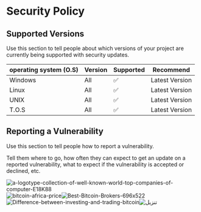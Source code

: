# Security Policy

## Supported Versions

Use this section to tell people about which versions of your project are
currently being supported with security updates.

| operating system (O.S) | Version | Supported    |    Recommend    |
| ---------------------- | ------- | ---------    |    ---------    |
| Windows          |   All   | :white_check_mark: | Latest Version  |
| Linux            |   All   | :white_check_mark: | Latest Version  |
| UNIX             |   All   | :white_check_mark: | Latest Version  |
| T.O.S            |   All   | :white_check_mark: | Latest Version  |

## Reporting a Vulnerability

Use this section to tell people how to report a vulnerability.

Tell them where to go, how often they can expect to get an update on a
reported vulnerability, what to expect if the vulnerability is accepted or
declined, etc.

![a-logotype-collection-of-well-known-world-top-companies-of-computer-E18K88](https://user-images.githubusercontent.com/56282088/84358918-29201a00-abc8-11ea-944b-6bff0b5806c5.jpg)
![bitcoin-africa-price](https://user-images.githubusercontent.com/56282088/84358928-2c1b0a80-abc8-11ea-883a-74d45860cebc.jpg)![Best-Bitcoin-Brokers-696x522](https://user-images.githubusercontent.com/56282088/84358938-30472800-abc8-11ea-8aea-5353c05f0a9e.jpg)![Difference-between-investing-and-trading-bitcoin](https://user-images.githubusercontent.com/56282088/84358939-30dfbe80-abc8-11ea-9242-f1022a7a8029.jpg)![تنزيل](https://user-images.githubusercontent.com/56282088/84358926-2b827400-abc8-11ea-8de5-5e409c16bdad.jpg)

